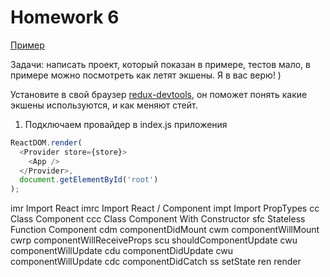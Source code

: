 # Homework 6

[Пример](http://5a1038fe819876623becd3bf.thirsty-aryabhata-8f1958.netlify.com)

Задачи: написать проект, который показан в примере, тестов мало, в примере можно посмотреть как летят экшены. Я в вас верю! )

Установите в свой браузер [redux-devtools](https://github.com/gaearon/redux-devtools), он поможет понять какие экшены используются, и как меняют стейт.

1. Подключаем провайдер в index.js приложения
```javascript
ReactDOM.render(
  <Provider store={store}>
    <App />
  </Provider>,
  document.getElementById('root')
);
```
imr	Import React
imrc	Import React / Component
impt	Import PropTypes
cc	Class Component
ccc	Class Component With Constructor
sfc	Stateless Function Component
cdm	componentDidMount
cwm	componentWillMount
cwrp	componentWillReceiveProps
scu	shouldComponentUpdate
cwu	componentWillUpdate
cdu	componentDidUpdate
cwu	componentWillUpdate
cdc	componentDidCatch
ss	setState
ren	render